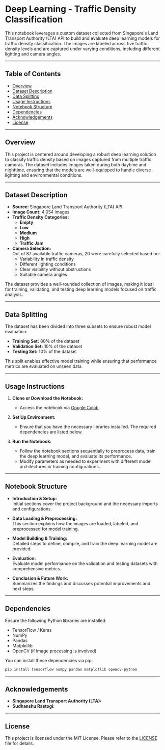 # Deep Learning - Traffic Density Classification

This notebook leverages a custom dataset collected from Singapore's Land Transport Authority (LTA) API to build and evaluate deep learning models for traffic density classification. The images are labeled across five traffic density levels and are captured under varying conditions, including different lighting and camera angles.

---

## Table of Contents

- [Overview](#overview)
- [Dataset Description](#dataset-description)
- [Data Splitting](#data-splitting)
- [Usage Instructions](#usage-instructions)
- [Notebook Structure](#notebook-structure)
- [Dependencies](#dependencies)
- [Acknowledgements](#acknowledgements)
- [License](#license)

---

## Overview

This project is centered around developing a robust deep learning solution to classify traffic density based on images captured from multiple traffic cameras. The dataset includes images taken during both daytime and nighttime, ensuring that the models are well-equipped to handle diverse lighting and environmental conditions.

---

## Dataset Description

- **Source:** Singapore Land Transport Authority (LTA) API  
- **Image Count:** 4,054 images  
- **Traffic Density Categories:**  
  - **Empty**  
  - **Low**  
  - **Medium**  
  - **High**  
  - **Traffic Jam**  
- **Camera Selection:**  
  Out of 87 available traffic cameras, 20 were carefully selected based on:
  - Variability in traffic density  
  - Different lighting conditions  
  - Clear visibility without obstructions  
  - Suitable camera angles  

The dataset provides a well-rounded collection of images, making it ideal for training, validating, and testing deep learning models focused on traffic analysis.

---

## Data Splitting

The dataset has been divided into three subsets to ensure robust model evaluation:

- **Training Set:** 80% of the dataset  
- **Validation Set:** 10% of the dataset  
- **Testing Set:** 10% of the dataset

This split enables effective model training while ensuring that performance metrics are evaluated on unseen data.

---

## Usage Instructions

1. **Clone or Download the Notebook:**
   - Access the notebook via [Google Colab](https://colab.research.google.com/drive/1RSrHFGFSnMB2KW-m2ZJbmN1A9UmMoq0J#scrollTo=ji-bwSQzhucD).

2. **Set Up Environment:**
   - Ensure that you have the necessary libraries installed. The required dependencies are listed below.

3. **Run the Notebook:**
   - Follow the notebook sections sequentially to preprocess data, train the deep learning model, and evaluate its performance.
   - Modify parameters as needed to experiment with different model architectures or training configurations.

---

## Notebook Structure

- **Introduction & Setup:**  
  Initial sections cover the project background and the necessary imports and configurations.
  
- **Data Loading & Preprocessing:**  
  This section explains how the images are loaded, labeled, and preprocessed for model training.
  
- **Model Building & Training:**  
  Detailed steps to define, compile, and train the deep learning model are provided.
  
- **Evaluation:**  
  Evaluate model performance on the validation and testing datasets with comprehensive metrics.
  
- **Conclusion & Future Work:**  
  Summarizes the findings and discusses potential improvements and next steps.

---

## Dependencies

Ensure the following Python libraries are installed:
- TensorFlow / Keras
- NumPy
- Pandas
- Matplotlib
- OpenCV (if image processing is involved)

You can install these dependencies via pip:

```bash
pip install tensorflow numpy pandas matplotlib opencv-python
```

---

## Acknowledgements

- **Singapore Land Transport Authority (LTA):**  
- **Sudhanshu Rastogi:**  

---

## License

This project is licensed under the MIT License. Please refer to the [LICENSE](LICENSE) file for details.
